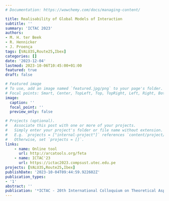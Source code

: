 ```yaml
---
# Documentation: https://wowchemy.com/docs/managing-content/

title: Realisability of Global Models of Interaction
subtitle: ''
summary: 'ICTAC 2023'
authors:
- M. H. ter Beek
- R. Hennicker
- J. Proença
tags: [VALU3S,Route25,Ibex]
categories: []
date: '2023-12-04'
lastmod: 2023-10-06T10:45:00+01:00
featured: true
draft: false

# Featured image
# To use, add an image named `featured.jpg/png` to your page's folder.
# Focal points: Smart, Center, TopLeft, Top, TopRight, Left, Right, BottomLeft, Bottom, BottomRight.
image:
  caption: ''
  focal_point: ''
  preview_only: false

# Projects (optional).
#   Associate this post with one or more of your projects.
#   Simply enter your project's folder or file name without extension.
#   E.g. `projects = ["internal-project"]` references `content/project/deep-learning/index.md`.
#   Otherwise, set `projects = []`.
links:
    - name: Online tool
      url: http://arcatools.org/feta
    - name: ICTAC'23
      url: https://ictac2023.compsust.utec.edu.pe
projects: [VALU3S,Route25,Ibex]
publishDate: '2023-10-04T09:44:59.922602Z'
publication_types:
- '1'
abstract: ''
publication: '*ICTAC - 20th International Colloquium on Theoretical Aspects of Computing, Lima, Peru, December 4-8, 2023, Proceedings*'
---
```

